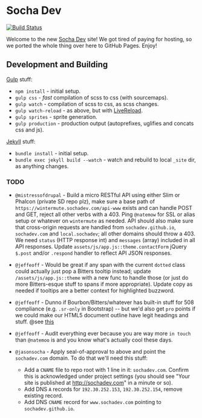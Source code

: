 # Socha Dev

[![Build Status](https://travis-ci.org/SochaDev/sochadev.github.io.svg?branch=master)](https://travis-ci.org/SochaDev/sochadev.github.io)

Welcome to the new [Socha Dev](http://sochadev.github.io) site! We got tired of paying
for hosting, so we ported the whole thing over here to GitHub Pages. Enjoy!

## Development and Building

[Gulp](http://gulpjs.com/) stuff:

* `npm install` - initial setup.
* `gulp css` - _fast_ compilation of scss to css (with sourcemaps).
* `gulp watch` - compilation of scss to css, as scss changes.
* `gulp watch-reload` - as above, but with [LiveReload](http://livereload.com/).
* `gulp sprites` - sprite generation.
* `gulp production` - production output (autoprefixes, uglifies and concats css and js).

[Jekyll](https://jekyllrb.com/) stuff:

* `bundle install` - initial setup.
* `bundle exec jekyll build --watch` - watch and rebuild to local `_site` dir, as anything changes.

### TODO

* `@mistressofdrupal` - Build a micro RESTful API using either Slim or Phalcon (private SD repo plz), make sure a base path of `https://wintermute.sochadev.com/api-www` exists and can handle POST and GET, reject all other verbs with a 403. Ping `@natemow` for SSL or alias setup or whatever on `wintermute` as needed. API should also make sure that cross-origin requests are handled from `sochadev.github.io`, `sochadev.com` and `local.sochadev`; all other domains should throw a 403. We need `status` (HTTP response int) and `messages` (array) included in all API responses. Update `assets/js/app.js::theme.contactForm` jQuery `$.post` and/or `.respond` handler to reflect API JSON responses.

* `@jeffeoff` - Would be great if any span with the current `dotted` class could actually just pop a Bitters tooltip instead; update `/assets/js/app.js::theme` with a new func to handle those (or just do more Bitters-esque stuff to spans if more appropriate). Update copy as needed if tooltips are a better context for highlighted buzzword.

* `@jeffeoff` - Dunno if Bourbon/Bitters/whatever has built-in stuff for 508 compliance (e.g. `.sr-only` in Bootstrap) -- but we'd also get `pro` points if we could make our HTML5 document outline have legit headings and stuff. @see [this](https://gsnedders.html5.org/outliner/)

* `@jeffeoff` - Audit everything ever because you are way more `in touch` than `@natemoo` is and you know what's actually cool these days.

* `@jasonsocha` - Apply seal-of-approval to above and point the `sochadev.com` domain. To do that we'll need this stuff:

  * Add a `CNAME` file to repo root with 1 line in it: `sochadev.com`. Confirm this is acknowledged under project settings (you should see "Your site is published at http://sochadev.com" in a minute or so).
  * Add DNS `A` records for `192.30.252.153`, `192.30.252.154`, remove existing record.
  * Add DNS `CNAME` record for `www.sochadev.com` pointing to `sochadev.github.io`.

